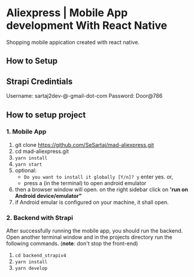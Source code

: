 # Aliexpress | Mobile App development With React Native

Shopping mobile appication created with react native.

## How to Setup

## Strapi Credintials

Username: sartaj2dev-@-gmail-dot-com
Password: Door@786

## How to setup project

### 1. Mobile App
1. git clone https://github.com/SeSartaj/mad-aliexpress.git
2. cd mad-aliexpress.git
3. <code>yarn install</code>
4. <code>yarn start</code>
5. optional: 
    - <code>Do you want to install it globally [Y/n]? y</code> enter yes. or, 
    - press a (in the terminal) to open android emulator
6. then a browser window will open. on the right sidebar click on **'run on Android device/emulator"**
7. if Android emular is configured on your machine, it shall open. 



### 2. Backend with Strapi
After successfully running the mobile app, you should run the backend.
Open another terminal window and in the projects directory run the following commands. (**note**: don't stop the front-end) 

1. <code>cd backend_strapiv4</code>
2. <code>yarn install</code>
4. <code>yarn develop</code>
